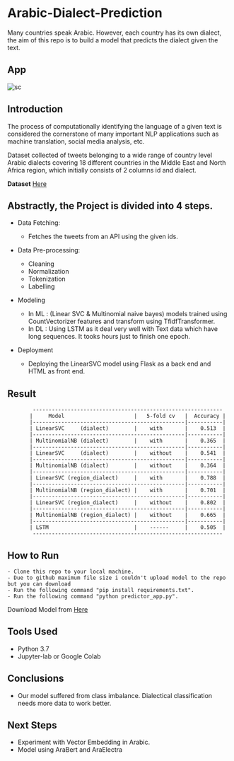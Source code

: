 # Arabic-Dialect-Prediction
Many countries speak Arabic. 
However, each country has its own dialect, the aim of this repo is to build a model that predicts the dialect given the text.

## App

![sc](https://user-images.githubusercontent.com/67477345/158219878-585f1e91-9842-4701-ad5e-4a8da48857b3.png)



## Introduction

The process of computationally identifying the language of a given text is considered the cornerstone of many important NLP applications such as machine translation, social media analysis, etc. 

Dataset collected of tweets belonging to a wide range of country level Arabic dialects covering 18 different countries in the Middle East and North Africa region, which initially consists of 2 columns id and dialect.

**Dataset** <a href='https://drive.google.com/file/d/1Rf-pPGle3HVZzovTghKRwWThqFBlj84k/view?usp=sharing'> Here </a>

## Abstractly, the Project is divided into 4 steps.

- Data Fetching:
    - Fetches the tweets from an API using the given ids.
    
-  Data Pre-processing:
    - Cleaning
    - Normalization
    - Tokenization
    - Labelling
    
- Modeling
    - In ML : (Linear SVC & Multinomial naive bayes) models trained using CountVectorizer features and transform using TfidfTransformer.
    - In DL :  Using LSTM as it deal very well with Text data which have long sequences. It tooks hours just to finish one epoch.

- Deployment
    - Deploying the LinearSVC model using Flask as a back end and HTML as front end.
    
    
## Result 
            ------------------------------------------------------------
           |     Model                      |   5-fold cv   |  Accuracy |
           |------------------------------------------------|-----------|
           | LinearSVC     (dialect)        |    with       |    0.513  |
           |------------------------------------------------|-----------|
           | MultinomialNB (dialect)        |    with       |    0.365  |
           |------------------------------------------------|-----------|
           | LinearSVC     (dialect)        |    without    |    0.541  |
           |------------------------------------------------|-----------|          
           | MultinomialNB (dialect)        |    without    |    0.364  |
           |------------------------------------------------|-----------|    
           | LinearSVC (region_dialect)     |    with       |    0.788  |
           |------------------------------------------------|-----------|    
           | MultinomialNB (region_dialect) |    with       |    0.701  |
           |------------------------------------------------|-----------|
           | LinearSVC (region_dialect)     |    without    |    0.802  |
           |------------------------------------------------|-----------|    
           | MultinomialNB (region_dialect) |    without    |    0.665  |
           |------------------------------------------------|-----------|    
           | LSTM                           |    ------     |    0.505  |
            ------------------------------------------------------------ 
            
            
## How to Run
    
    - Clone this repo to your local machine.
    - Due to github maximum file size i couldn't upload model to the repo but you can download  
    - Run the following command "pip install requirements.txt".
    - Run the following command "python predictor_app.py".
Download Model from <a href="https://drive.google.com/file/d/1rCj2Z2IDwWKHhmWwkCCfAFR8ZF-HtieD/view?usp=sharing"> Here </a>

## Tools Used

- Python 3.7 
- Jupyter-lab or Google Colab 

  
## Conclusions

 - Our model suffered from class imbalance. Dialectical classification needs more data to work better.
  
  ## Next Steps

- Experiment with Vector Embedding in Arabic.
- Model using AraBert and AraElectra
